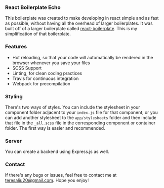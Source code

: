 ### React Boilerplate Echo

This boilerplate was created to make developing in react simple and as fast as possible, without 
having all the overhead of larger boilerplates. It was built off of a larger boilerplate called [react-boilerplate](https://github.com/react-boilerplate/react-boilerplate). This is my simplification of that boilerplate.

### Features
- Hot reloading, so that your code will automatically be rendered in the browser whenever you save your files
- SCSS Support
- Linting, for clean coding practices
- Travis for continuous integration
- Webpack for precompilation

### Styling

There's two ways of styles. You can include the stylesheet in your component folder adjacent to your `index.js` file for
that component, or you can add another stylesheet to the `app/stylesheets` folder and then include that file
in the `_all.scss` file in the corresponding component or container folder. The first way is easier and recommended.

### Server

You can create a backend using Express.js as well.

### Contact

If there's any bugs or issues, feel free to contact me at teresaliu20@gmail.com. Hope you enjoy!